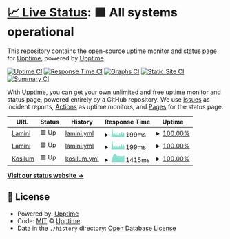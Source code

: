 # [📈 Live Status](https://demo.upptime.js.org): <!--live status--> **🟩 All systems operational**

This repository contains the open-source uptime monitor and status page for [Upptime](https://upptime.js.org), powered by [Upptime](https://github.com/upptime/upptime).

[![Uptime CI](https://github.com/pw374/testuptime/workflows/Uptime%20CI/badge.svg)](https://github.com/pw374/testuptime/actions?query=workflow%3A%22Uptime+CI%22)
[![Response Time CI](https://github.com/pw374/testuptime/workflows/Response%20Time%20CI/badge.svg)](https://github.com/pw374/testuptime/actions?query=workflow%3A%22Response+Time+CI%22)
[![Graphs CI](https://github.com/pw374/testuptime/workflows/Graphs%20CI/badge.svg)](https://github.com/pw374/testuptime/actions?query=workflow%3A%22Graphs+CI%22)
[![Static Site CI](https://github.com/pw374/testuptime/workflows/Static%20Site%20CI/badge.svg)](https://github.com/pw374/testuptime/actions?query=workflow%3A%22Static+Site+CI%22)
[![Summary CI](https://github.com/pw374/testuptime/workflows/Summary%20CI/badge.svg)](https://github.com/pw374/testuptime/actions?query=workflow%3A%22Summary+CI%22)

With [Upptime](https://upptime.js.org), you can get your own unlimited and free uptime monitor and status page, powered entirely by a GitHub repository. We use [Issues](https://github.com/upptime/upptime/issues) as incident reports, [Actions](https://github.com/pw374/testuptime/actions) as uptime monitors, and [Pages](https://demo.upptime.js.org) for the status page.

<!--start: status pages-->
<!-- This summary is generated by Upptime (https://github.com/upptime/upptime) -->
<!-- Do not edit this manually, your changes will be overwritten -->
<!-- prettier-ignore -->
| URL | Status | History | Response Time | Uptime |
| --- | ------ | ------- | ------------- | ------ |
| <img alt="" src="https://favicons.githubusercontent.com/lamini.ca" height="13"> [Lamini](http://lamini.ca) | 🟩 Up | [lamini.yml](https://github.com/pw374/testuptime/commits/HEAD/history/lamini.yml) | <details><summary><img alt="Response time graph" src="./graphs/lamini/response-time-week.png" height="20"> 199ms</summary><br><a href="https://pw374.github.io/testuptime/history/lamini"><img alt="Response time 214" src="https://img.shields.io/endpoint?url=https%3A%2F%2Fraw.githubusercontent.com%2Fpw374%2Ftestuptime%2FHEAD%2Fapi%2Flamini%2Fresponse-time.json"></a><br><a href="https://pw374.github.io/testuptime/history/lamini"><img alt="24-hour response time 195" src="https://img.shields.io/endpoint?url=https%3A%2F%2Fraw.githubusercontent.com%2Fpw374%2Ftestuptime%2FHEAD%2Fapi%2Flamini%2Fresponse-time-day.json"></a><br><a href="https://pw374.github.io/testuptime/history/lamini"><img alt="7-day response time 199" src="https://img.shields.io/endpoint?url=https%3A%2F%2Fraw.githubusercontent.com%2Fpw374%2Ftestuptime%2FHEAD%2Fapi%2Flamini%2Fresponse-time-week.json"></a><br><a href="https://pw374.github.io/testuptime/history/lamini"><img alt="30-day response time 218" src="https://img.shields.io/endpoint?url=https%3A%2F%2Fraw.githubusercontent.com%2Fpw374%2Ftestuptime%2FHEAD%2Fapi%2Flamini%2Fresponse-time-month.json"></a><br><a href="https://pw374.github.io/testuptime/history/lamini"><img alt="1-year response time 214" src="https://img.shields.io/endpoint?url=https%3A%2F%2Fraw.githubusercontent.com%2Fpw374%2Ftestuptime%2FHEAD%2Fapi%2Flamini%2Fresponse-time-year.json"></a></details> | <details><summary><a href="https://pw374.github.io/testuptime/history/lamini">100.00%</a></summary><a href="https://pw374.github.io/testuptime/history/lamini"><img alt="All-time uptime 99.94%" src="https://img.shields.io/endpoint?url=https%3A%2F%2Fraw.githubusercontent.com%2Fpw374%2Ftestuptime%2FHEAD%2Fapi%2Flamini%2Fuptime.json"></a><br><a href="https://pw374.github.io/testuptime/history/lamini"><img alt="24-hour uptime 100.00%" src="https://img.shields.io/endpoint?url=https%3A%2F%2Fraw.githubusercontent.com%2Fpw374%2Ftestuptime%2FHEAD%2Fapi%2Flamini%2Fuptime-day.json"></a><br><a href="https://pw374.github.io/testuptime/history/lamini"><img alt="7-day uptime 100.00%" src="https://img.shields.io/endpoint?url=https%3A%2F%2Fraw.githubusercontent.com%2Fpw374%2Ftestuptime%2FHEAD%2Fapi%2Flamini%2Fuptime-week.json"></a><br><a href="https://pw374.github.io/testuptime/history/lamini"><img alt="30-day uptime 99.87%" src="https://img.shields.io/endpoint?url=https%3A%2F%2Fraw.githubusercontent.com%2Fpw374%2Ftestuptime%2FHEAD%2Fapi%2Flamini%2Fuptime-month.json"></a><br><a href="https://pw374.github.io/testuptime/history/lamini"><img alt="1-year uptime 99.94%" src="https://img.shields.io/endpoint?url=https%3A%2F%2Fraw.githubusercontent.com%2Fpw374%2Ftestuptime%2FHEAD%2Fapi%2Flamini%2Fuptime-year.json"></a></details>
| <img alt="" src="https://favicons.githubusercontent.com/lamini.ca" height="13"> [Lamini](https://lamini.ca) | 🟩 Up | [lamini.yml](https://github.com/pw374/testuptime/commits/HEAD/history/lamini.yml) | <details><summary><img alt="Response time graph" src="./graphs/lamini/response-time-week.png" height="20"> 199ms</summary><br><a href="https://pw374.github.io/testuptime/history/lamini"><img alt="Response time 214" src="https://img.shields.io/endpoint?url=https%3A%2F%2Fraw.githubusercontent.com%2Fpw374%2Ftestuptime%2FHEAD%2Fapi%2Flamini%2Fresponse-time.json"></a><br><a href="https://pw374.github.io/testuptime/history/lamini"><img alt="24-hour response time 195" src="https://img.shields.io/endpoint?url=https%3A%2F%2Fraw.githubusercontent.com%2Fpw374%2Ftestuptime%2FHEAD%2Fapi%2Flamini%2Fresponse-time-day.json"></a><br><a href="https://pw374.github.io/testuptime/history/lamini"><img alt="7-day response time 199" src="https://img.shields.io/endpoint?url=https%3A%2F%2Fraw.githubusercontent.com%2Fpw374%2Ftestuptime%2FHEAD%2Fapi%2Flamini%2Fresponse-time-week.json"></a><br><a href="https://pw374.github.io/testuptime/history/lamini"><img alt="30-day response time 218" src="https://img.shields.io/endpoint?url=https%3A%2F%2Fraw.githubusercontent.com%2Fpw374%2Ftestuptime%2FHEAD%2Fapi%2Flamini%2Fresponse-time-month.json"></a><br><a href="https://pw374.github.io/testuptime/history/lamini"><img alt="1-year response time 214" src="https://img.shields.io/endpoint?url=https%3A%2F%2Fraw.githubusercontent.com%2Fpw374%2Ftestuptime%2FHEAD%2Fapi%2Flamini%2Fresponse-time-year.json"></a></details> | <details><summary><a href="https://pw374.github.io/testuptime/history/lamini">100.00%</a></summary><a href="https://pw374.github.io/testuptime/history/lamini"><img alt="All-time uptime 99.94%" src="https://img.shields.io/endpoint?url=https%3A%2F%2Fraw.githubusercontent.com%2Fpw374%2Ftestuptime%2FHEAD%2Fapi%2Flamini%2Fuptime.json"></a><br><a href="https://pw374.github.io/testuptime/history/lamini"><img alt="24-hour uptime 100.00%" src="https://img.shields.io/endpoint?url=https%3A%2F%2Fraw.githubusercontent.com%2Fpw374%2Ftestuptime%2FHEAD%2Fapi%2Flamini%2Fuptime-day.json"></a><br><a href="https://pw374.github.io/testuptime/history/lamini"><img alt="7-day uptime 100.00%" src="https://img.shields.io/endpoint?url=https%3A%2F%2Fraw.githubusercontent.com%2Fpw374%2Ftestuptime%2FHEAD%2Fapi%2Flamini%2Fuptime-week.json"></a><br><a href="https://pw374.github.io/testuptime/history/lamini"><img alt="30-day uptime 99.87%" src="https://img.shields.io/endpoint?url=https%3A%2F%2Fraw.githubusercontent.com%2Fpw374%2Ftestuptime%2FHEAD%2Fapi%2Flamini%2Fuptime-month.json"></a><br><a href="https://pw374.github.io/testuptime/history/lamini"><img alt="1-year uptime 99.94%" src="https://img.shields.io/endpoint?url=https%3A%2F%2Fraw.githubusercontent.com%2Fpw374%2Ftestuptime%2FHEAD%2Fapi%2Flamini%2Fuptime-year.json"></a></details>
| <img alt="" src="https://favicons.githubusercontent.com/kosilum.com" height="13"> [Kosilum](https://kosilum.com) | 🟩 Up | [kosilum.yml](https://github.com/pw374/testuptime/commits/HEAD/history/kosilum.yml) | <details><summary><img alt="Response time graph" src="./graphs/kosilum/response-time-week.png" height="20"> 1415ms</summary><br><a href="https://pw374.github.io/testuptime/history/kosilum"><img alt="Response time 1440" src="https://img.shields.io/endpoint?url=https%3A%2F%2Fraw.githubusercontent.com%2Fpw374%2Ftestuptime%2FHEAD%2Fapi%2Fkosilum%2Fresponse-time.json"></a><br><a href="https://pw374.github.io/testuptime/history/kosilum"><img alt="24-hour response time 1460" src="https://img.shields.io/endpoint?url=https%3A%2F%2Fraw.githubusercontent.com%2Fpw374%2Ftestuptime%2FHEAD%2Fapi%2Fkosilum%2Fresponse-time-day.json"></a><br><a href="https://pw374.github.io/testuptime/history/kosilum"><img alt="7-day response time 1415" src="https://img.shields.io/endpoint?url=https%3A%2F%2Fraw.githubusercontent.com%2Fpw374%2Ftestuptime%2FHEAD%2Fapi%2Fkosilum%2Fresponse-time-week.json"></a><br><a href="https://pw374.github.io/testuptime/history/kosilum"><img alt="30-day response time 1443" src="https://img.shields.io/endpoint?url=https%3A%2F%2Fraw.githubusercontent.com%2Fpw374%2Ftestuptime%2FHEAD%2Fapi%2Fkosilum%2Fresponse-time-month.json"></a><br><a href="https://pw374.github.io/testuptime/history/kosilum"><img alt="1-year response time 1440" src="https://img.shields.io/endpoint?url=https%3A%2F%2Fraw.githubusercontent.com%2Fpw374%2Ftestuptime%2FHEAD%2Fapi%2Fkosilum%2Fresponse-time-year.json"></a></details> | <details><summary><a href="https://pw374.github.io/testuptime/history/kosilum">100.00%</a></summary><a href="https://pw374.github.io/testuptime/history/kosilum"><img alt="All-time uptime 99.91%" src="https://img.shields.io/endpoint?url=https%3A%2F%2Fraw.githubusercontent.com%2Fpw374%2Ftestuptime%2FHEAD%2Fapi%2Fkosilum%2Fuptime.json"></a><br><a href="https://pw374.github.io/testuptime/history/kosilum"><img alt="24-hour uptime 100.00%" src="https://img.shields.io/endpoint?url=https%3A%2F%2Fraw.githubusercontent.com%2Fpw374%2Ftestuptime%2FHEAD%2Fapi%2Fkosilum%2Fuptime-day.json"></a><br><a href="https://pw374.github.io/testuptime/history/kosilum"><img alt="7-day uptime 100.00%" src="https://img.shields.io/endpoint?url=https%3A%2F%2Fraw.githubusercontent.com%2Fpw374%2Ftestuptime%2FHEAD%2Fapi%2Fkosilum%2Fuptime-week.json"></a><br><a href="https://pw374.github.io/testuptime/history/kosilum"><img alt="30-day uptime 99.96%" src="https://img.shields.io/endpoint?url=https%3A%2F%2Fraw.githubusercontent.com%2Fpw374%2Ftestuptime%2FHEAD%2Fapi%2Fkosilum%2Fuptime-month.json"></a><br><a href="https://pw374.github.io/testuptime/history/kosilum"><img alt="1-year uptime 99.91%" src="https://img.shields.io/endpoint?url=https%3A%2F%2Fraw.githubusercontent.com%2Fpw374%2Ftestuptime%2FHEAD%2Fapi%2Fkosilum%2Fuptime-year.json"></a></details>

<!--end: status pages-->

[**Visit our status website →**](https://demo.upptime.js.org)

## 📄 License

- Powered by: [Upptime](https://github.com/upptime/upptime)
- Code: [MIT](./LICENSE) © [Upptime](https://upptime.js.org)
- Data in the `./history` directory: [Open Database License](https://opendatacommons.org/licenses/odbl/1-0/)
